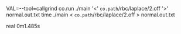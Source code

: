 VAL=--tool=callgrind co.run ./main '<' `co.path`/rbc/laplace/2.off '>' normal.out.txt
time ./main < `co.path`/rbc/laplace/2.off > normal.out.txt

real	0m1.485s
